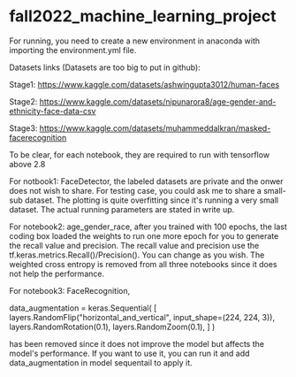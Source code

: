 # fall2022_machine_learning_project


For running, you need to create a new environment in anaconda with importing the environment.yml file.

Datasets links (Datasets are too big to put in github):

Stage1: https://www.kaggle.com/datasets/ashwingupta3012/human-faces

Stage2: https://www.kaggle.com/datasets/nipunarora8/age-gender-and-ethnicity-face-data-csv

Stage3: https://www.kaggle.com/datasets/muhammeddalkran/masked-facerecognition

To be clear, for each notebook, they are required to run with tensorflow above 2.8

For notbook1: FaceDetector, the labeled datasets are private and the onwer does not wish to share. For testing case, you could ask me to share a small-sub dataset. The plotting is quite overfitting since it's running a very small dataset. The actual running parameters are stated in write up.

For notebook2: age_gender_race, after you trained with 100 epochs, the last coding box loaded the weights to run one more epoch for you to generate the recall value and precision. The recall value and precision use the tf.keras.metrics.Recall()/Precision(). You can change as you wish. The weighted cross entropy is removed from all three notebooks since it does not help the performance.

For notebook3: FaceRecognition,

data_augmentation = keras.Sequential(
  [
    layers.RandomFlip("horizontal_and_vertical",
                      input_shape=(224,
                                  224,
                                  3)),
    layers.RandomRotation(0.1),
    layers.RandomZoom(0.1),
  ]
)

has been removed since it does not improve the model but affects the model's performance. If you want to use it, you can run it and add data_augmentation in model sequentail to apply it.